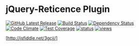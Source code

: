# jQuery-Reticence Plugin

[![GitHub Latest Release](https://badge.fury.io/gh/kawamanza%2Fjquery-reticence.png)](https://github.com/kawamanza/jquery-reticence)
[![Build Status](https://travis-ci.org/kawamanza/jquery-reticence.png?branch=master)](https://travis-ci.org/kawamanza/jquery-reticence)
[![Dependency Status](https://gemnasium.com/kawamanza/jquery-reticence.png)](https://gemnasium.com/kawamanza/jquery-reticence)
[![Code Climate](https://codeclimate.com/github/kawamanza/jquery-reticence/badges/gpa.svg)](https://codeclimate.com/github/kawamanza/jquery-reticence)
[![Test Coverage](https://codeclimate.com/github/kawamanza/jquery-reticence/badges/coverage.svg)](https://codeclimate.com/github/kawamanza/jquery-reticence)
[![status](https://sourcegraph.com/api/repos/github.com/kawamanza/jquery-reticence/badges/status.png)](https://sourcegraph.com/github.com/kawamanza/jquery-reticence)
[![views](https://sourcegraph.com/api/repos/github.com/kawamanza/jquery-reticence/.counters/views.png)](https://sourcegraph.com/github.com/kawamanza/jquery-reticence)

[http://jsfiddle.net/3gcjj/]
